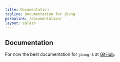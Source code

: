 ```yaml
---
title: Documentation
tagline: Documentation for jbang
permalink: /documentation/
layout: splash
---
```

## Documentation

For now the best documentation for `jbang` is at [GitHub](https://github.com/jbangdev/jbang).
